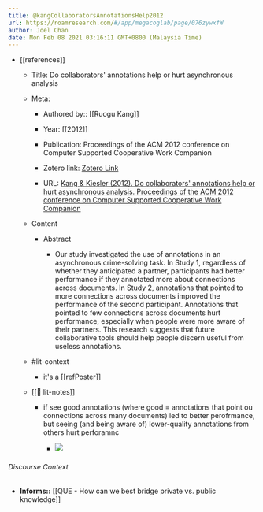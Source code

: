 ```yaml
---
title: @kangCollaboratorsAnnotationsHelp2012
url: https://roamresearch.com/#/app/megacoglab/page/076zywxfW
author: Joel Chan
date: Mon Feb 08 2021 03:16:11 GMT+0800 (Malaysia Time)
---
```


- [[references]]

    - Title: Do collaborators' annotations help or hurt asynchronous analysis

    - Meta:

        - Authored by:: [[Ruogu Kang]]

        - Year: [[2012]]

        - Publication: Proceedings of the ACM 2012 conference on Computer Supported Cooperative Work Companion

        - Zotero link: [Zotero Link](zotero://select/items/7_UKEAXIHK)

        - URL: [Kang & Kiesler (2012). Do collaborators' annotations help or hurt asynchronous analysis. Proceedings of the ACM 2012 conference on Computer Supported Cooperative Work Companion](https://doi.org/10.1145/2141512.2141558)

    - Content

        - Abstract

            - Our study investigated the use of annotations in an asynchronous crime-solving task. In Study 1, regardless of whether they anticipated a partner, participants had better performance if they annotated more about connections across documents. In Study 2, annotations that pointed to more connections across documents improved the performance of the second participant. Annotations that pointed to few connections across documents hurt performance, especially when people were more aware of their partners. This research suggests that future collaborative tools should help people discern useful from useless annotations.

    - #lit-context

        - it's a [[refPoster]]

    - [[📝 lit-notes]]

        - if see good annotations (where good = annotations that point ou connections across many documents) led to better perofrmance, but seeing (and being aware of) lower-quality annotations from others hurt perforamnc

            - ![](https://firebasestorage.googleapis.com/v0/b/firescript-577a2.appspot.com/o/imgs%2Fapp%2Fmegacoglab%2F989Nu-sGsx.png?alt=media&token=ccafc663-bc51-4fc3-929c-461666c09685)

###### Discourse Context

- **Informs::** [[QUE - How can we best bridge private vs. public knowledge]]
